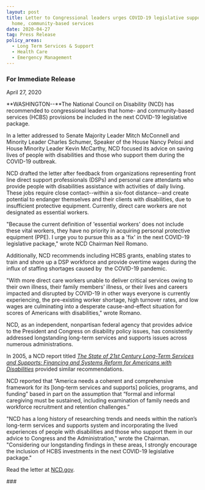 ```yaml
---
layout: post
title: Letter to Congressional leaders urges COVID-19 legislative support of
  home, community-based services
date: 2020-04-27
tag: Press Release
policy_areas:
  - Long Term Services & Support
  - Health Care
  - Emergency Management
---
```

### For Immediate Release

April 27, 2020

**WASHINGTON--**The National Council on Disability (NCD) has recommended to congressional leaders that home- and community-based services (HCBS) provisions be included in the next COVID-19 legislative package.

In a letter addressed to Senate Majority Leader Mitch McConnell and Minority Leader Charles Schumer, Speaker of the House Nancy Pelosi and House Minority Leader Kevin McCarthy, NCD focused its advice on saving lives of people with disabilities and those who support them during the COVID-19 outbreak.

NCD drafted the letter after feedback from organizations representing front line direct support professionals (DSPs) and personal care attendants who provide people with disabilities assistance with activities of daily living. These jobs require close contact--within a six-foot distance--and create potential to endanger themselves and their clients with disabilities, due to insufficient protective equipment. Currently, direct care workers are not designated as essential workers.

"Because the current definition of 'essential workers' does not include these vital workers, they have no priority in acquiring personal protective equipment (PPE). I urge you to pursue this as a 'fix' in the next COVID-19 legislative package," wrote NCD Chairman Neil Romano.

Additionally, NCD recommends including HCBS grants, enabling states to train and shore up a DSP workforce and provide overtime wages during the influx of staffing shortages caused by  the COVID-19 pandemic.

"With more direct care workers unable to deliver critical services owing to their own illness, their family members’ illness, or their lives and careers impacted and disrupted by COVID-19 in other ways everyone is currently experiencing, the pre-existing worker shortage, high turnover rates, and low wages are culminating into a desperate cause-and-effect situation for scores of Americans with disabilities," wrote Romano.

NCD, as an independent, nonpartisan federal agency that provides advice to the President and Congress on disability policy issues, has consistently addressed longstanding long-term services and supports issues across numerous administrations.

In 2005, a NCD report titled *[The State of 21st Century Long-Term Services and Supports: Financing and Systems Reform for Americans with Disabilities](https://ncd.gov/publications/2005/12152005)* provided similar recommendations.  

NCD reported that “America needs a coherent and comprehensive framework for its \[long-term services and supports] policies, programs, and funding” based in part on the assumption that “formal and informal caregiving must be sustained, including examination of family needs and workforce recruitment and retention challenges.” 

"NCD has a long history of researching trends and needs within the nation’s long-term services and supports system and incorporating the lived experiences of people with disabilities and those who support them in our advice to Congress and the Administration," wrote the Chairman. "Considering our longstanding findings in these areas, I strongly encourage the inclusion of HCBS investments in the next COVID-19 legislative package." 

Read the letter at [NCD.gov](https://ncd.gov/publications/2020/letter-congressional-leaders-hcbs-inclusion-next-covid-19-package#overlay-context=publications/2005/12152005).

\###
